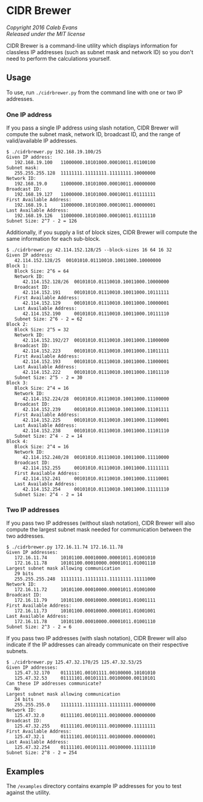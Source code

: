 # CIDR Brewer

*Copyright 2016 Caleb Evans*  
*Released under the MIT license*

CIDR Brewer is a command-line utility which displays information for classless
IP addresses (such as subnet mask and network ID) so you don't need to perform
the calculations yourself.

## Usage

To use, run `./cidrbrewer.py` from the command line with one or two IP
addresses.

### One IP address

If you pass a single IP address using slash notation, CIDR Brewer will compute
the subnet mask, network ID, broadcast ID, and the range of valid/available IP
addresses.

```
$ ./cidrbrewer.py 192.168.19.100/25
Given IP address:
   192.168.19.100   11000000.10101000.00010011.01100100
Subnet mask:
   255.255.255.128  11111111.11111111.11111111.10000000
Network ID:
   192.168.19.0     11000000.10101000.00010011.00000000
Broadcast ID:
   192.168.19.127   11000000.10101000.00010011.01111111
First Available Address:
   192.168.19.1     11000000.10101000.00010011.00000001
Last Available Address:
   192.168.19.126   11000000.10101000.00010011.01111110
Subnet Size: 2^7 - 2 = 126
```

Additionally, if you supply a list of block sizes, CIDR Brewer will compute the
same information for each sub-block.

```
$ ./cidrbrewer.py 42.114.152.128/25 --block-sizes 16 64 16 32
Given IP address:
   42.114.152.128/25  00101010.01110010.10011000.10000000
Block 1:
   Block Size: 2^6 = 64
   Network ID:
      42.114.152.128/26  00101010.01110010.10011000.10000000
   Broadcast ID:
      42.114.152.191     00101010.01110010.10011000.10111111
   First Available Address:
      42.114.152.129     00101010.01110010.10011000.10000001
   Last Available Address:
      42.114.152.190     00101010.01110010.10011000.10111110
   Subnet Size: 2^6 - 2 = 62
Block 2:
   Block Size: 2^5 = 32
   Network ID:
      42.114.152.192/27  00101010.01110010.10011000.11000000
   Broadcast ID:
      42.114.152.223     00101010.01110010.10011000.11011111
   First Available Address:
      42.114.152.193     00101010.01110010.10011000.11000001
   Last Available Address:
      42.114.152.222     00101010.01110010.10011000.11011110
   Subnet Size: 2^5 - 2 = 30
Block 3:
   Block Size: 2^4 = 16
   Network ID:
      42.114.152.224/28  00101010.01110010.10011000.11100000
   Broadcast ID:
      42.114.152.239     00101010.01110010.10011000.11101111
   First Available Address:
      42.114.152.225     00101010.01110010.10011000.11100001
   Last Available Address:
      42.114.152.238     00101010.01110010.10011000.11101110
   Subnet Size: 2^4 - 2 = 14
Block 4:
   Block Size: 2^4 = 16
   Network ID:
      42.114.152.240/28  00101010.01110010.10011000.11110000
   Broadcast ID:
      42.114.152.255     00101010.01110010.10011000.11111111
   First Available Address:
      42.114.152.241     00101010.01110010.10011000.11110001
   Last Available Address:
      42.114.152.254     00101010.01110010.10011000.11111110
   Subnet Size: 2^4 - 2 = 14
```

### Two IP addresses

If you pass two IP addresses (without slash notation), CIDR Brewer will also
compute the largest subnet mask needed for communication between the two
addresses.

```
$ ./cidrbrewer.py 172.16.11.74 172.16.11.78
Given IP addresses:
   172.16.11.74     10101100.00010000.00001011.01001010
   172.16.11.78     10101100.00010000.00001011.01001110
Largest subnet mask allowing communication
   29 bits
   255.255.255.248  11111111.11111111.11111111.11111000
Network ID:
   172.16.11.72     10101100.00010000.00001011.01001000
Broadcast ID:
   172.16.11.79     10101100.00010000.00001011.01001111
First Available Address:
   172.16.11.73     10101100.00010000.00001011.01001001
Last Available Address:
   172.16.11.78     10101100.00010000.00001011.01001110
Subnet Size: 2^3 - 2 = 6
```

If you pass two IP addresses (with slash notation), CIDR Brewer will also
indicate if the IP addresses can already communicate on their respective
subnets.

```
$ ./cidrbrewer.py 125.47.32.170/25 125.47.32.53/25
Given IP addresses:
   125.47.32.170    01111101.00101111.00100000.10101010
   125.47.32.53     01111101.00101111.00100000.00110101
Can these IP addresses communicate?
   No
Largest subnet mask allowing communication
   24 bits
   255.255.255.0    11111111.11111111.11111111.00000000
Network ID:
   125.47.32.0      01111101.00101111.00100000.00000000
Broadcast ID:
   125.47.32.255    01111101.00101111.00100000.11111111
First Available Address:
   125.47.32.1      01111101.00101111.00100000.00000001
Last Available Address:
   125.47.32.254    01111101.00101111.00100000.11111110
Subnet Size: 2^8 - 2 = 254
```

## Examples

The `/examples` directory contains example IP addresses for you to test against
the utility.
